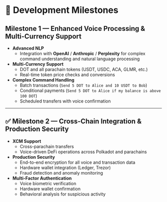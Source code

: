 # 📅 Development Milestones

## **Milestone 1 — Enhanced Voice Processing & Multi-Currency Support**
- **Advanced NLP**  
  - Integration with **OpenAI** / **Anthropic** / **Perplexity** for complex command understanding and natural language processing
- **Multi-Currency Support**  
  - DOT and all parachain tokens (USDT, USDC, ACA, GLMR, etc.)
  - Real-time token price checks and conversions
- **Complex Command Handling**  
  - Batch transactions (`Send 5 DOT to Alice and 10 USDT to Bob`)
  - Conditional payments (`Send 5 DOT to Alice if my balance is above 100 DOT`)
  - Scheduled transfers with voice confirmation

---

## ✅ **Milestone 2 — Cross-Chain Integration & Production Security**
- **XCM Support**  
  - Cross-parachain transfers
  - Voice-driven DeFi operations across Polkadot and parachains
- **Production Security**  
  - End-to-end encryption for all voice and transaction data  
  - Hardware wallet integration (Ledger, Trezor)  
  - Fraud detection and anomaly monitoring
- **Multi-Factor Authentication**  
  - Voice biometric verification  
  - Hardware wallet confirmation  
  - Behavioral analysis for suspicious activity
